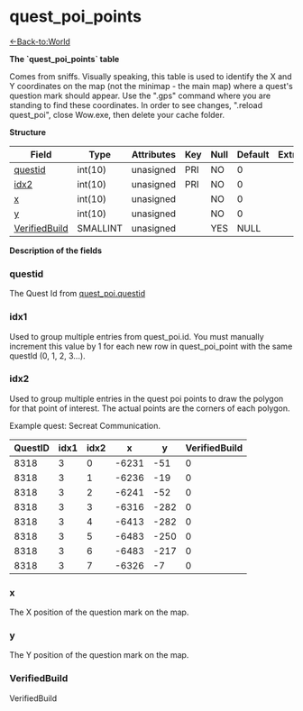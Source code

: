 # quest\_poi\_points

[<-Back-to:World](database-world.md)

**The \`quest\_poi\_points\` table**

Comes from sniffs. Visually speaking, this table is used to identify the X and Y coordinates on the map (not the minimap - the main map) where a quest's question mark should appear. Use the ".gps" command where you are standing to find these coordinates. In order to see changes, ".reload quest\_poi", close Wow.exe, then delete your cache folder.

**Structure**

| Field              | Type     | Attributes | Key | Null | Default | Extra | Comment |
|--------------------|----------|------------|-----|------|---------|-------|---------|
| [questid][1]       | int(10)  | unasigned  | PRI | NO   | 0       |       |         |
| [idx2][2]          | int(10)  | unasigned  | PRI | NO   | 0       |       |         |
| [x][3]             | int(10)  | unasigned  |     | NO   | 0       |       |         |
| [y][4]             | int(10)  | unasigned  |     | NO   | 0       |       |         |
| [VerifiedBuild][5] | SMALLINT | unasigned  |     | YES  | NULL    |       |         |

[1]: #questid
[2]: #idx2
[3]: #x
[4]: #y
[5]: #verifiedbuild

**Description of the fields**

### questid

The Quest Id from [quest\_poi.questid](quest_poi#questid)

### idx1

Used to group multiple entries from quest\_poi.id. You must manually increment this value by 1 for each new row in quest\_poi\_point with the same questId (0, 1, 2, 3...).

### idx2

Used to group multiple entries in the quest poi points to draw the polygon for that point of interest. The actual points are the corners of each polygon.

Example quest: Secreat Communication.

| QuestID | idx1 | idx2 | x     | y    | VerifiedBuild |
|---------|------|------|-------|------|---------------|
| 8318    | 3    | 0    | -6231 | -51  | 0             |
| 8318    | 3    | 1    | -6236 | -19  | 0             |
| 8318    | 3    | 2    | -6241 | -52  | 0             |
| 8318    | 3    | 3    | -6316 | -282 | 0             |
| 8318    | 3    | 4    | -6413 | -282 | 0             |
| 8318    | 3    | 5    | -6483 | -250 | 0             |
| 8318    | 3    | 6    | -6483 | -217 | 0             |
| 8318    | 3    | 7    | -6326 | -7   | 0             |

### x

The X position of the question mark on the map.

### y

The Y position of the question mark on the map.

### VerifiedBuild

VerifiedBuild
